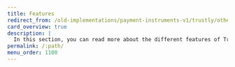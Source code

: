 ```yaml
---
title: Features
redirect_from: /old-implementations/payment-instruments-v1/trustly/other-features
card_overview: true
description: |
  In this section, you can read more about the different features of Trustly.
permalink: /:path/
menu_order: 1100
---
```

